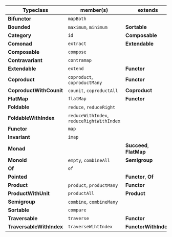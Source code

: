 | Typeclass                | member(s)                                 | extends                  |
| ------------------------ | ----------------------------------------- | ------------------------ |
| **Bifunctor**            | `mapBoth`                                 |                          |
| **Bounded**              | `maximum`, `minimum`                      | **Sortable**             |
| **Category**             | `id`                                      | **Composable**           |
| **Comonad**              | `extract`                                 | **Extendable**           |
| **Composable**           | `compose`                                 |                          |
| **Contravariant**        | `contramap`                               |                          |
| **Extendable**           | `extend`                                  | **Functor**              |
| **Coproduct**            | `coproduct`, `coproductMany`              | **Functor**              |
| **CoproductWithCounit**  | `counit`, `coproductAll`                  | **Coproduct**            |
| **FlatMap**              | `flatMap`                                 | **Functor**              |
| **Foldable**             | `reduce`, `reduceRight`                   |                          |
| **FoldableWithIndex**    | `reduceWithIndex`, `reduceRightWithIndex` |                          |
| **Functor**              | `map`                                     |                          |
| **Invariant**            | `imap`                                    |                          |
| **Monad**                |                                           | **Succeed**, **FlatMap** |
| **Monoid**               | `empty`, `combineAll`                     | **Semigroup**            |
| **Of**                   | `of`                                      |                          |
| **Pointed**              |                                           | **Functor**, **Of**      |
| **Product**              | `product`, `productMany`                  | **Functor**              |
| **ProductWithUnit**      | `productAll`                              | **Product**              |
| **Semigroup**            | `combine`, `combineMany`                  |                          |
| **Sortable**             | `compare`                                 |                          |
| **Traversable**          | `traverse`                                | **Functor**              |
| **TraversableWithIndex** | `traverseWihtIndex`                       | **FunctorWithIndex**     |
